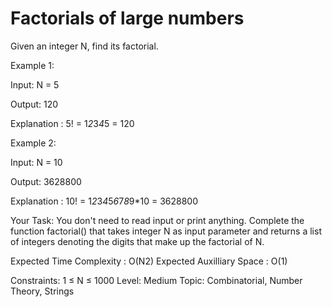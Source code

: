 # Factorials of large numbers 

Given an integer N, find its factorial.

Example 1:

Input: N = 5

Output: 120

Explanation : 5! = 1*2*3*4*5 = 120


Example 2:

Input: N = 10

Output: 3628800

Explanation :
10! = 1*2*3*4*5*6*7*8*9*10 = 3628800

Your Task:
You don't need to read input or print anything. Complete the function factorial() that takes integer N as input parameter and returns a list of integers denoting the digits that make up the factorial of N.


Expected Time Complexity : O(N2)
Expected Auxilliary Space : O(1)


Constraints: 1 ≤ N ≤ 1000
Level: Medium
Topic: Combinatorial, Number Theory, Strings
